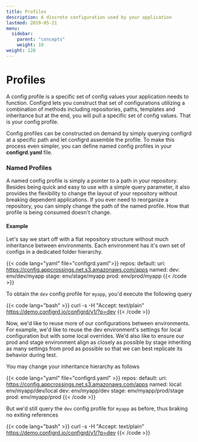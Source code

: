 ```yaml
---
title: Profiles
description: A discrete configuration used by your application
lastmod: 2019-05-21
menu:
  sidebar:
    parent: "concepts"
    weight: 10
weight: 120
---
```


# Profiles

A config profile is a specific set of config values your application needs to function.  Configrd lets you construct that set of configurations utilizing a combination of methods including repositories, paths, templates and inheritance but at the end, you will pull a specific set of config values. That is your config profile. 

Config profiles can be constructed on demand by simply querying configrd at a specific path and let configrd assemble the profile. To make this process even simpler, you can define named config profiles in your **configrd.yaml** file.

### Named Profiles

A named config profile is simply a pointer to a path in your repository. Besides being quick and easy to use with a simple query parameter, it also provides the flexibility to change the layout of your repository without breaking dependent applications. If you ever need to reorganize a repository, you can simply change the path of the named profile. How that profile is being consumed doesn't change.

#### Example

Let's say we start off with a flat repository structure without much inheritance between environments. Each environment has it's own set of configs in a dedicated folder hierarchy.

{{< code lang="yaml" file="configrd.yaml">}}
repos:
  default:
      uri: https://config.appcrossings.net.s3.amazonaws.com/apps
      named:
        dev: env/dev/myapp
        stage: env/stage/myapp
        prod: env/prod/myapp
{{< /code >}}

To obtain the `dev` config profile for `myapp`, you'd execute the following query

{{< code lang="bash" >}}
curl -s -H "Accept: text/plain" https://demo.configrd.io/configrd/v1/?p=dev
{{< /code >}}

Now, we'd like to reuse more of our configurations between environments. For example, we'd like to reuse the dev environment's settings for local configuration but with some local overrides. We'd also like to ensure our prod and stage environment align as closely as possible by stage inheriting as many settings from prod as possible so that we can best replicate its behavior during test.

You may change your inheritance hierarchy as follows

{{< code lang="yaml" file="configrd.yaml" >}}
repos:
  default:
      uri: https://config.appcrossings.net.s3.amazonaws.com/apps
      named:
        local: env/myapp/dev/local
        dev: env/myapp/dev
        stage: env/myapp/prod/stage
        prod: env/myapp/prod
{{< /code >}}

But we'd still query the `dev` config profile for `myapp` as before, thus braking no exiting references

{{< code lang="bash" >}}
curl -s -H "Accept: text/plain" https://demo.configrd.io/configrd/v1/?p=dev
{{< /code >}}